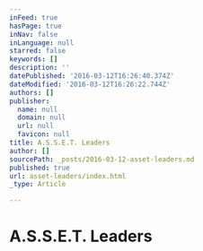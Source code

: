 ```yaml
---
inFeed: true
hasPage: true
inNav: false
inLanguage: null
starred: false
keywords: []
description: ''
datePublished: '2016-03-12T16:26:40.374Z'
dateModified: '2016-03-12T16:26:22.744Z'
authors: []
publisher:
  name: null
  domain: null
  url: null
  favicon: null
title: A.S.S.E.T. Leaders
author: []
sourcePath: _posts/2016-03-12-asset-leaders.md
published: true
url: asset-leaders/index.html
_type: Article

---
```

# A.S.S.E.T. Leaders